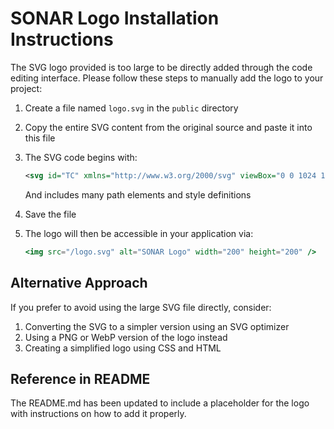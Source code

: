 # SONAR Logo Installation Instructions

The SVG logo provided is too large to be directly added through the code editing interface. Please follow these steps to manually add the logo to your project:

1. Create a file named `logo.svg` in the `public` directory
2. Copy the entire SVG content from the original source and paste it into this file
3. The SVG code begins with:
   ```svg
   <svg id="TC" xmlns="http://www.w3.org/2000/svg" viewBox="0 0 1024 1024">
   ```
   And includes many path elements and style definitions

4. Save the file

5. The logo will then be accessible in your application via:
   ```jsx
   <img src="/logo.svg" alt="SONAR Logo" width="200" height="200" />
   ```

## Alternative Approach

If you prefer to avoid using the large SVG file directly, consider:

1. Converting the SVG to a simpler version using an SVG optimizer
2. Using a PNG or WebP version of the logo instead
3. Creating a simplified logo using CSS and HTML

## Reference in README

The README.md has been updated to include a placeholder for the logo with instructions on how to add it properly. 